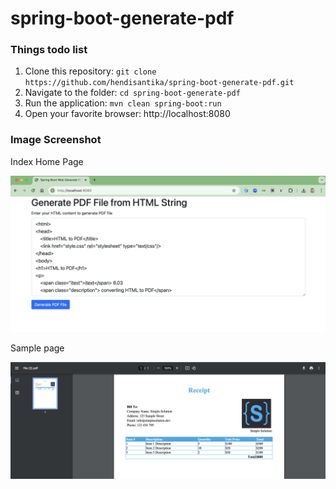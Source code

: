 # spring-boot-generate-pdf

### Things todo list

1. Clone this repository: `git clone https://github.com/hendisantika/spring-boot-generate-pdf.git`
2. Navigate to the folder: `cd spring-boot-generate-pdf`
3. Run the application: `mvn clean spring-boot:run`
4. Open your favorite browser: http://localhost:8080

### Image Screenshot

Index Home Page

![Index Home Page](img/index.png "Index Home Page")

Sample page

![Sample page](img/sample.png "Sample page")
